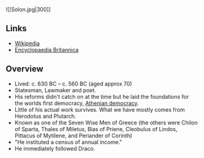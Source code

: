 ![[Solon.jpg|300]]

## Links
- [Wikipedia](https://en.wikipedia.org/wiki/Solon)
- [Encyclopaedia Britannica](https://www.britannica.com/biography/Solon)

## Overview
- Lived: c. 630 BC – c. 560 BC (aged approx 70)
- Statesman, Lawmaker and poet.
- His reforms didn't catch on at the time but he laid the foundations for the worlds first democracy, [Athenian democracy](https://en.wikipedia.org/wiki/Athenian_democracy).
- Little of his actual work survives. What we have mostly comes from Herodotus and Plutarch.
- Known as one of the Seven Wise Men of Greece (the others were Chilon of Sparta, Thales of Miletus, Bias of Priene, Cleobulus of Lindos, Pittacus of Mytilene, and Periander of Corinth)
- "He instituted a census of annual income."
- He immediately followed Draco.